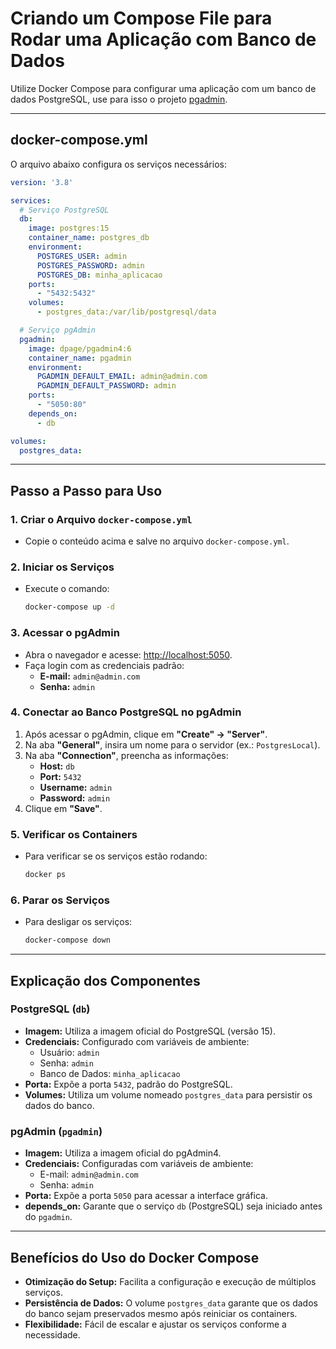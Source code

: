 # Criando um Compose File para Rodar uma Aplicação com Banco de Dados

Utilize Docker Compose para configurar uma aplicação com um banco de dados PostgreSQL, use para isso o projeto [pgadmin](https://github.com/docker/awesome-compose/tree/master/postgresql-pgadmin).

---

## **docker-compose.yml**

O arquivo abaixo configura os serviços necessários:

```yaml
version: '3.8'

services:
  # Serviço PostgreSQL
  db:
    image: postgres:15
    container_name: postgres_db
    environment:
      POSTGRES_USER: admin
      POSTGRES_PASSWORD: admin
      POSTGRES_DB: minha_aplicacao
    ports:
      - "5432:5432"
    volumes:
      - postgres_data:/var/lib/postgresql/data

  # Serviço pgAdmin
  pgadmin:
    image: dpage/pgadmin4:6
    container_name: pgadmin
    environment:
      PGADMIN_DEFAULT_EMAIL: admin@admin.com
      PGADMIN_DEFAULT_PASSWORD: admin
    ports:
      - "5050:80"
    depends_on:
      - db

volumes:
  postgres_data:
```

---

## **Passo a Passo para Uso**

### **1. Criar o Arquivo `docker-compose.yml`**
- Copie o conteúdo acima e salve no arquivo `docker-compose.yml`.

### **2. Iniciar os Serviços**
- Execute o comando:
  ```bash
  docker-compose up -d
  ```

### **3. Acessar o pgAdmin**
- Abra o navegador e acesse: [http://localhost:5050](http://localhost:5050).
- Faça login com as credenciais padrão:
  - **E-mail:** `admin@admin.com`
  - **Senha:** `admin`

### **4. Conectar ao Banco PostgreSQL no pgAdmin**
1. Após acessar o pgAdmin, clique em **"Create" → "Server"**.
2. Na aba **"General"**, insira um nome para o servidor (ex.: `PostgresLocal`).
3. Na aba **"Connection"**, preencha as informações:
   - **Host:** `db`
   - **Port:** `5432`
   - **Username:** `admin`
   - **Password:** `admin`
4. Clique em **"Save"**.

### **5. Verificar os Containers**
- Para verificar se os serviços estão rodando:
  ```bash
  docker ps
  ```

### **6. Parar os Serviços**
- Para desligar os serviços:
  ```bash
  docker-compose down
  ```

---

## **Explicação dos Componentes**

### **PostgreSQL (`db`)**
- **Imagem:** Utiliza a imagem oficial do PostgreSQL (versão 15).
- **Credenciais:** Configurado com variáveis de ambiente:
  - Usuário: `admin`
  - Senha: `admin`
  - Banco de Dados: `minha_aplicacao`
- **Porta:** Expõe a porta `5432`, padrão do PostgreSQL.
- **Volumes:** Utiliza um volume nomeado `postgres_data` para persistir os dados do banco.

### **pgAdmin (`pgadmin`)**
- **Imagem:** Utiliza a imagem oficial do pgAdmin4.
- **Credenciais:** Configuradas com variáveis de ambiente:
  - E-mail: `admin@admin.com`
  - Senha: `admin`
- **Porta:** Expõe a porta `5050` para acessar a interface gráfica.
- **depends_on:** Garante que o serviço `db` (PostgreSQL) seja iniciado antes do `pgadmin`.

---

## **Benefícios do Uso do Docker Compose**
- **Otimização do Setup:** Facilita a configuração e execução de múltiplos serviços.
- **Persistência de Dados:** O volume `postgres_data` garante que os dados do banco sejam preservados mesmo após reiniciar os containers.
- **Flexibilidade:** Fácil de escalar e ajustar os serviços conforme a necessidade.

